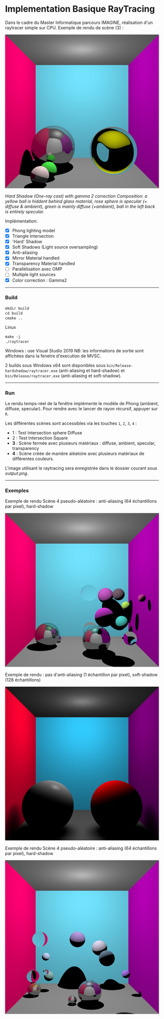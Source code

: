 # Implementation Basique RayTracing 
Dans le cadre du Master Informatique parcours IMAGINE, réalisation d'un raytracer simple sur CPU. Exemple de rendu de scène (3) : 

![Image 1](data/results/output-hardshadow-gamma2.png)

*Hard Shadow (One-ray cast) with gamma 2 correction
Composition: a yellow ball is hiddent behind glass material, rose sphere is specular (+ diffuse & ambient), green is mainly diffuse (+ambient), ball in the left back is entirely specular.*


Implémentation: 
- [X] Phong lighting model 
- [X] Triangle Intersection
- [X] 'Hard' Shadow
- [X] Soft Shadows (Light source oversampling)
- [X] Anti-aliasing
- [X] Mirror Material handled 
- [X] Transparency Material handled 
- [ ] Parallélisation avec OMP 
- [ ] Multiple light sources 
- [X] Color correction : Gamma2

---
### Build

``` 
mkdir build
cd build
cmake ..
``` 
Linux 
``` 
make -j
./raytracer 
```
 Windows : use Visual Studio 2019 
 NB: les informations de sortie sont affichées dans la fenetre d'execution de MVSC.
 
2 builds sous Windows x64 sont disponibles sous `bin/Release-hardshadow/raytracer.exe` (anti-aliasing et hard-shadow) et `bin/Release/raytracer.exe` (anti-aliasing et soft-shadow).
 
---
### Run 

Le rendu temps-réel de la fenêtre implémente le modèle de Phong (ambient, diffuse, specular). Pour rendre avec le lancer de rayon récursif, appuyer sur `R`. 

Les différentes scènes sont accessibles via les touches `1`, `2`, `3`, `4` :
- 1 : Test Intersection sphere Diffuse 
- 2 : Test Intersection Square
- **3** : Scène fermée avec plusieurs matériaux : diffuse, ambient, specular, transparency
- **4** : Scène créée de manière aléatoire avec plusieurs matériaux de différentes couleurs. 

L'image utilisant le raytracing sera enregistrée dans le dossier courant sous *output.png*. 

---
### Exemples

Exemple de rendu Scène 4 pseudo-aléatoire : anti-aliasing (64 échantillons par pixel), hard-shadow  

![Scene 4 avec Gamma 2 correction](data/results/output-antialiasing-hardsw.png)

Exemple de rendu : pas d'anti-aliasing (1 échantillon par pixel), soft-shadow (128 échantillons)

![Scene 3 Soft Shadow](data/results/cornell_softshadows128sr.png)


Exemple de rendu Scène 4 pseudo-aléatoire : anti-aliasing (64 échantillons par pixel), hard-shadow 

![Scene 4 avec Gamma 2 correction](data/results/output-random.png)
